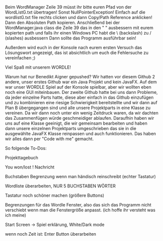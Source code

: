 Beim WordManager Zeile 39 müsst ihr bitte euren Pfad von der WordListG.txt übertragen! Sonst NullPointerException!
Einfach auf die wordlistG.txt file rechts clicken und dann Copy/Path Reference anklicken!
Dann den Absoluten Path kopieren.
Anschließend bei der WordManager.java class die Zeile 39 das in den " " ausbessern mit eurem kopierten path und falls ihr einen Windows PC habt die \ (backslash) zu / (slashes) ausbessern
Dann sollte das Programm ausführbar sein!

Außerdem wird euch in der Konsole nach eurem ersten Versuch das Lösungswort angezeigt, das ist absichtlich um euch die Fehlersuche zu vereinfachen ;)

Viel Spaß mit unserem WORDLE!


Warum hat nur Benedikt Aigner gepushed?
Wir hatten vor diesem Github 2 andere, unser erstes Github war ein Java Projekt und kein JavaFX. Auf dem war unser WORDLE Spiel auf der Konsole spielbar, aber wir wollten eben noch eine GUI miteinbauen.
Der zweite Github hatte bei uns dann Probleme, da jeder einzelne Parts hatte, diese aber einfach in das Github einzufügen und zu kombinieren eine riesige Schwierigkeit bereitstellte und wir dann auf Plan B übergegangen sind und alle unsere Projektparts in eine Klasse zu vereinen. Da wir dann noch unter ein wenig Zeitdruck waren, da wir dachten das Zusammenfügen würde geschmeidiger ablaufen. Daraufhin haben wir uns auf eine Klasse geeinigt, die wir gemeinsam bearbeiten und haben dann unsere einzelnen Projektparts umgeschrieben das sie in die ausgewählte JavaFX Klasse reinpassen und auch funktionieren. Das haben wir alles dann per "Code with me" gemacht.

So folgende To-Dos:

Projekttagebuch

You won/lost ! Nachricht

Buchstaben Begrenzung wenn man händisch reinschreibt (echter Tastatur)

Wordliste überarbeiten, NUR 5 BUCHSTABEN  WÖRTER

Tastatur noch schöner machen (größere Buttons)

Begrenzungen für das Wordle Fenster, also das sich das Programm nicht verschiebt wenn man die Fenstergröße anpasst. (ich hoffe ihr versteht was ich meine)

Start Screen -> Spiel erklärung, White/Dark mode


wenn noch Zeit ist:
Enter Button überarbeiten
